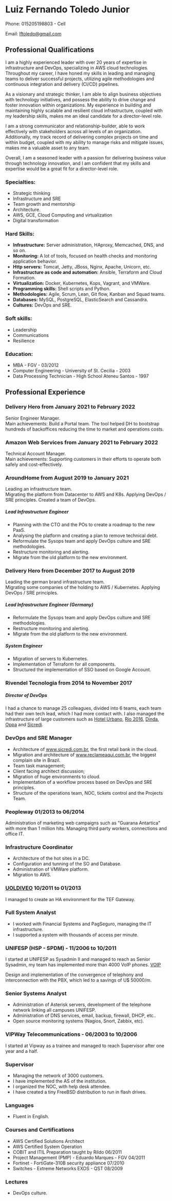 # Luiz Fernando Toledo Junior

Phone: 015205198803 - Cell

Email: lftoledo@gmail.com

## Professional Qualifications

I am a highly experienced leader with over 20 years of expertise in infrastructure and DevOps, specializing in AWS cloud technologies. Throughout my career, I have honed my skills in leading and managing teams to deliver successful projects, utilizing agile methodologies and continuous integration and delivery (CI/CD) pipelines.

As a visionary and strategic thinker, I am able to align business objectives with technology initiatives, and possess the ability to drive change and foster innovation within organizations. My experience in building and maintaining highly scalable and resilient cloud infrastructure, coupled with my leadership skills, makes me an ideal candidate for a director-level role.

I am a strong communicator and relationship-builder, able to work effectively with stakeholders across all levels of an organization. Additionally, my track record of delivering complex projects on time and within budget, coupled with my ability to manage risks and mitigate issues, makes me a valuable asset to any team.

Overall, I am a seasoned leader with a passion for delivering business value through technology innovation, and I am confident that my skills and expertise would be a great fit for a director-level role.

### Specialties:

*   Strategic thinking
*   Infrastructure and SRE
*   Team growth and mentorship
*   Architecture.
*   AWS, GCE, Cloud Computing and virtualization
*   Digital transformation

### Hard Skills:

*   **Infrastructure:** Server administration,  HAproxy, Memcached, DNS, and so on.
*   **Monitoring:** A lot of tools, focused on health checks and monitoring application behavior.
*   **Http servers:** Tomcat, Jetty, JBoss, Nginx, Apache, Unicorn, etc.
*   **Infrastructure as code and automation:** Ansible, Terraform and Cloud Formation.
*   **Virtualization:** Docker, Kubernetes, Kops, Vagrant, and VMWare.
*   **Programming skills:** Shell scripts and Python.
*   **Methodologies:** Agile, Scrum, Lean, Git flow, Kanban and Squad teams.
*   **Databases:** MySQL, PostgreSQL, ElasticSearch and Cassandra.
*   **Cultures:** DevOps and SRE.

### Soft skills:

*   Leadership
*   Communications
*   Resilience

### Education:

*   MBA - FGV -  03/2012
*   Computer Engineering - University of St. Cecilia - 2003
*   Data Processing Technician - High School Ateneu Santos - 1997

## Professional Experience

### Delivery Hero from January 2021 to February 2022

Senior Engineer Manager.  
Main achievements: Build a Portal team. The tool helped DH to bootstrap hundreds of backoffices reducing the time to market and operations costs.

### Amazon Web Services from January 2021 to February 2022

Technical Account Manager.  
Main achievements: Supporting customers in their efforts to operate both safely and cost-effectively.

### AroundHome from August 2019 to January 2021

Leading an infrastructure team.  
Migrating the platform from Datacenter to AWS and K8s. Applying DevOps / SRE principles. Created a team of DevOps.

##### Lead Infrastructure Engineer

*   Planning with the CTO and the POs to create a roadmap to the new PaaS.
*   Analysing the platform and creating a plan to remove technical debt.
*   Reformulate the Sysops team and apply DevOps culture and SRE methodologies.
*   Restructure monitoring and alerting.
*   Migrate from the old platform to the new environment.

### Delivery Hero from December 2017 to August 2019

Leading the german brand infrastructure team.  
Migrating some companies of the holding to AWS / Kubernetes. Applying DevOps / SRE principles.

##### Lead Infrastructure Engineer (Germany)

*   Reformulate the Sysops team and apply DevOps culture and SRE methodologies.
*   Restructure monitoring and alerting.
*   Migrate from the old platform to the new environment.

##### System Engineer

*   Migration of servers to Kubernetes.
*   Implementation of Terraform for all components.
*   Structured the implementation of SSO based on Google Account.

### Rivendel Tecnologia from 2014 to November 2017

##### Director of DevOps

I had a chance to manage 25 colleagues, divided into 6 teams, each team had their own tech lead, which I had more contact with. I also managed the infrastructure of large customers such as [Hotel Urbano](http://www.hotelurbano.com.br), [Rio 2016](http://www.rio2016.com.br), [Dinda](http://www.dinda.com.br), [Oppa](http://www.oppa.com.br) and [Sicredi](http://www.sicredi.com.br).

### DevOps and SRE Manager

*   Architecture of [<ins>www.sicredi.com.br</ins>](http://www.sicredi.com.br), the first retail bank in the cloud.
*   Migration and architecture of [<ins>www.reclameaqui.com.br</ins>](http://www.reclameaqui.com.br), the biggest complain site in Brazil.
*   Team task management;
*   Client facing architect discussion;
*   Migration of huge environments to cloud.
*   Implementation of a workflow process based on DevOps and SRE principles.
*   Structure of the operations team, NOC, tickets control and the Projects Team.

### Peopleway 01/2013 to 06/2014

Administration of marketing web campaigns such as "Guarana Antartica" with more than 1 million hits. Managing third party workers, connections and office IT.

### Infrastructure Coordinator

*   Architecture of the hot sites in a DC.
*   Configuration and tunning of the SO and Database.
*   Administration of VMWare platform.
*   Migration to AWS.

### [UOLDIVEO](http://www.uol.com.br) 10/2011 to 01/2013

I managed to create an HA environment for the TEF Gateway.

### Full System Analyst

*   I worked with Financial Systems and PagSeguro, managing the IT infrastructure.
*   I supported a system with thousands of access per minute.

### UNIFESP (HSP - SPDM) - 11/2006 to 10/2011

I started at UNIFESP as Sysadmin II and managed to reach as Senior Sysadmin, my team has implemented more than 4000 VoIP phones.  [VOIP](http://www.unifesp.br/reitoria/dti/voip)

Design and implementation of the convergence of telephony and interconnection with the PBX, which led to a savings of U$ 50000/m.

### Senior Systems Analyst

*   Administration of Asterisk servers, development of the telephone network linking all campuses UNIFESP.
*   Administration of DNS services, email, backup, firewall, DHCP, etc..
*   Open source monitoring systems (Nagios, Snort, Zabbix, etc).

### VIPWay Telecommunications - 06/2003 to 10/2006

I started at Vipway as a trainee and managed to reach Supervisor after one year and a half.

### Supervisor

*   Managing the network of 3000 customers.
*   I have implemented the AS of the institution.
*   I organized the NOC, with help desk attendee.
*   I have created a tiny FreeBSD distribution to run in flash drives.

### Languages

*   Fluent in English.

### Courses and Certifications

*   AWS Certified Solutions Architect
*   AWS Certified System Operation
*   COBIT and ITIL Preparation taught by Rildo 06/2011
*   Project Management (PMP) - Eduardo Marques - FGV 04/2011
*   Fortinet - FortiGate-310B security appliance 07/2010
*   Switches - Extreme Networks EXOS - QST 08/2009

### Lectures

*   DevOps culture.

